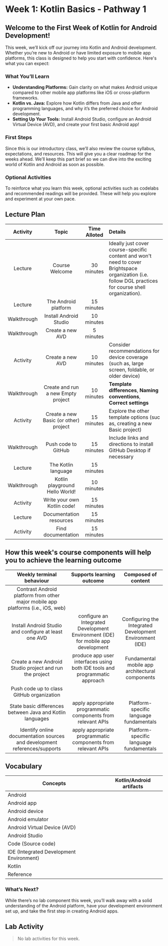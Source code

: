 # Week 1: Kotlin Basics - Pathway 1

<!-- 
Students may come to this class with little to no knowledge of the Android platform, how it is distinguished from other mobile app platforms, and how what they have already learned about coding, computational thinking and design and development relate to Android app development. Therefore, the main conceptual goals this week are to disambiguate between Android and other platforms and between Kotlin and Java (and other languages). Purely technical goals include installing Android Studio, creating a first basic app and running it on a properly configured AVD. 

Since this is the first class of the course it will be necessary to go over the syllabus and any related content. Ideally, this takes only a short amount of time so that time can be spent addressing first course content. Since this is the first class, and because of the requirements of discussing the syllabus, I forgo any lab component for this week. Providing optional activities (codelabs) or readings is appropriate. -->

## Welcome to the First Week of Kotlin for Android Development!

This week, we’ll kick off our journey into Kotlin and Android development. Whether you’re new to Android or have limited exposure to mobile app platforms, this class is designed to help you start with confidence. Here's what you can expect:

### What You’ll Learn <!-- {docsify-ignore} -->
- **Understanding Platforms:** Gain clarity on what makes Android unique compared to other mobile app platforms like iOS or cross-platform frameworks.
- **Kotlin vs. Java:** Explore how Kotlin differs from Java and other programming languages, and why it’s the preferred choice for Android development.
- **Setting Up Your Tools:** Install Android Studio, configure an Android Virtual Device (AVD), and create your first basic Android app!

### First Steps <!-- {docsify-ignore} -->
Since this is our introductory class, we’ll also review the course syllabus, expectations, and resources. This will give you a clear roadmap for the weeks ahead. We’ll keep this part brief so we can dive into the exciting world of Kotlin and Android as soon as possible.

### Optional Activities <!-- {docsify-ignore} -->
To reinforce what you learn this week, optional activities such as codelabs and recommended readings will be provided. These will help you explore and experiment at your own pace.

## Lecture Plan
| Activity  | Topic  | Time Alloted  | Details  |
| :----------:  | :----------:  | :----------:  | :----------  |
| Lecture  | Course Welcome  | 30 minutes  | Ideally just cover course-specific content and won't need to cover Brightspace organization (i.e. follow DGL practices for course shell organization).   |
| Lecture  | The Android platform  | 15 minutes  |   |
| Walkthrough  | Install Android Studio  | 10 minutes  |   |
| Walkthrough  | Create a new AVD  | 5 minutes  |   |
| Activity  | Create a new AVD  | 10 minutes  | Consider recommendations for device coverage (such as, large screen, foldable, or older device)  |
| Walkthrough  | Create and run a new Empty project  | 10 minutes  | **Template differences**, **Naming conventions**, **Correct settings**   |
| Activity  | Create a new Basic (or other) project  | 15 minutes  | Explore the other template options (suc as, creating a new Basic project)  |
| Walkthrough  | Push code to GitHub  | 15 minutes  | Include links and directions to install GitHub Desktop if necessary  |
| Lecture  | The Kotlin language  | 15 minutes  |   |
| Walkthrough  | Kotlin playground Hello World!  | 10 minutes  |   |
| Activity  | Write your own Kotlin code!  | 15 minutes  |   |
| Lecture  | Documentation resources  | 15 minutes |   |
| Activity  | Find documentation  | 15 minutes  |   |


## How this week's course components will help you to achieve the learning outcome <!-- {docsify-ignore} -->
| Weekly terminal behaviour  | Supports learning outcome  | Composed of content |
| :---:         |     :---:      |          :---: |
| Contrast Android platform from other major mobile app platforms (i.e., iOS, web)    |      |     |
| Install Android Studio and configure at least one AVD     | configure an Integrated Development Environment (IDE) for mobile app development       | Configuring the Integrated Development Environment (IDE)      |
| Create a new Android Studio project and run the project     | produce app user interfaces using both IDE tools and programmatic approach       | Fundamental mobile app architectural components      |
| Push code up to class GitHub organization     |        |       |
| State basic differences between Java and Kotlin languages     | apply appropriate programmatic components from relevant APIs       | Platform-specific language fundamentals      |
| Identify online documentation sources and development references/supports     | apply appropriate programmatic components from relevant APIs       | Platform-specific language fundamentals      |

## Vocabulary <!-- {docsify-ignore} -->
| Concepts  | Kotlin/Android artifacts  |
| ----------  | ----------  |
| Android  |   |
| Android app  |   |
| Android device  |   |
| Android emulator |   |
| Android Virtual Device (AVD) |   |
| Android Studio |   |
| Code (Source code)  |   |
| IDE (Integrated Development Environment)  |   |
| Kotlin  |   |
| Reference  |   |

### What’s Next? <!-- {docsify-ignore} -->
While there’s no lab component this week, you’ll walk away with a solid understanding of the Android platform, have your development environment set up, and take the first step in creating Android apps.

## Lab Activity
> No lab activities for this week.
